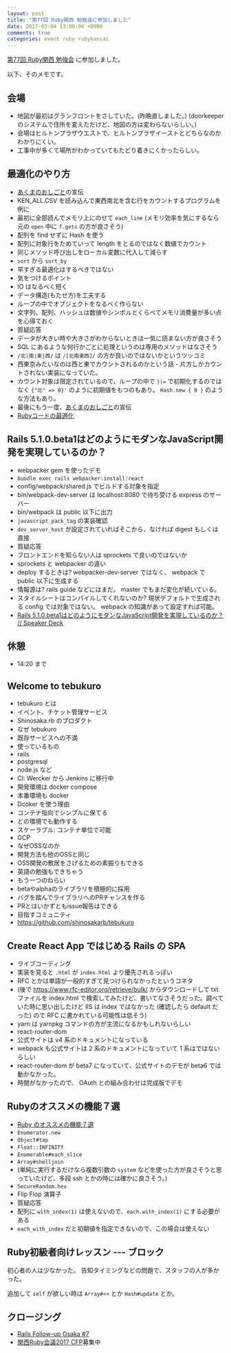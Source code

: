 ```yaml
---
layout: post
title: "第77回 Ruby関西 勉強会に参加しました"
date: 2017-03-04 13:00:00 +0900
comments: true
categories: event ruby rubykansai
---
```

[第77回 Ruby関西 勉強会](https://rubykansai.doorkeeper.jp/events/58025 "第77回 Ruby関西 勉強会")
に参加しました。

<!--more-->

以下、そのメモです。

## 会場

- 地図が最初はグランフロントをさしていた。(昨晩直しました。) (doorkeeper のシステムで住所を変えただけど、地図の方は変わらないらしい。)
- 会場はヒルトンプラザウエストで、ヒルトンプラザイーストとどちらなのかわかりにくい。
- 工事中が多くて場所がわかっていてもたどり着きにくかったらしい。

## 最適化のやり方

- [あくまのおしごと](http://oke-ya.com/devil.html)の宣伝
- KEN_ALL.CSV を読み込んで東西南北を含む行をカウントするプログラムを例に
- 最初に全部読んでメモリ上にのせて `each_line` (メモリ効率を気にするなら元の `open` 中に `f.gets` の方が良さそう)
- 配列を find せずに Hash を使う
- 配列に対象行をためていって length をとるのではなく数値でカウント
- 同じメソッド呼び出しをローカル変数に代入して減らす
- `sort` から `sort_by`
- 早すぎる最適化はするべきではない
- 気をつけるポイント
- IO はなるべく短く
- データ構造(もたせ方)を工夫する
- ループの中でオブジェクトをなるべく作らない
- 文字列、配列、ハッシュは数値やシンボルとくらべてメモリ消費量が多い点を心得ておく
- 質疑応答
- データが大きい時や大きさがわからないときは一気に読まない方が良さそう
- SQL にあるような何行かごとに処理というのは専用のメソッドはなさそう
- `/北|南|東|西/` は `/[北南東西]/` の方が良いのではないかというツッコミ
- 西東京みたいなのは西と東でカウントされるのかという話 - 片方しかカウントされない実装になっていた。
- カウント対象は限定されているので、ループの中で `||=` で初期化するのではなく `{"北" => 0}'` のように初期値をもつのもあり。 `Hash.new { 0 }` のような方法もあり。
- 最後にもう一度、[あくまのおしごと](http://oke-ya.com/devil.html)の宣伝
- [Rubyコードの最適化](https://www.slideshare.net/yalab/ruby-72795596)

## Rails 5.1.0.beta1はどのようにモダンなJavaScript開発を実現しているのか？

- webpacker gem を使ったデモ
- `bundle exec rails webpacker:install:react`
- config/webpack/shared.js でビルドする対象を指定
- bin/webpack-dev-server は localhost:8080 で待ち受ける express のサーバー
- bin/webpack は public 以下に出力
- `javascript_pack_tag` の実装確認
- `dev_server_host` が設定されていればそこから、なければ digest もしくは直接
- 質疑応答
- フロントエンドを知らない人は sprockets で良いのではないか
- sprockets と webpacker の違い
- deploy するときは? webpacker-dev-server ではなく、 webpack で public 以下に生成する
- 情報源は? rails guide などにはまだ。 master でもまだ変化が続いている。
- スタイルシートはコンパイルしてくれないのか? 現状デフォルトで生成される config では対象ではない。 webpack の知識があって設定すれば可能。
- [Rails 5.1.0.beta1はどのようにモダンなJavaScript開発を実現しているのか？ // Speaker Deck](https://speakerdeck.com/chimame/rails-5-dot-1-0-dot-beta1hadofalseyounimodannajavascriptkai-fa-woshi-xian-siteirufalseka)

## 休憩

- 14:20 まで

## Welcome to tebukuro

- tebukuro とは
- イベント、チケット管理サービス
- Shinosaka.rb のプロダクト
- なぜ tebukuro
- 既存サービスへの不満
- 使っているもの
- rails
- postgresql
- node.js など
- CI: Wercker から Jenkins に移行中
- 開発環境は docker compose
- 本番環境も docker
- Dcoker を使う理由
- コンテナ指向でシンプルに保てる
- どの環境でも動作する
- スケーラブル: コンテナ単位で可能
- GCP
- なぜOSSなのか
- 開発方法も他のOSSと同じ
- OSS開発の敷居をさげるための素振りもできる
- 英語の勉強もできちゃう
- もう一つのねらい
- betaやalphaのライブラリを積極的に採用
- バグを踏んでライブラリへのPRチャンスを作る
- PRとはいかずともissue報告はできる
- 目指すコミュニティ
- https://github.com/shinosakarb/tebukuro

## Create React App ではじめる Rails の SPA

- ライブコーディング
- 実装を見ると `.html` が `index.html` より優先されるっぽい
- RFC とかは単語が一般的すぎて見つけられなかったというコネタ
- (後で https://www.rfc-editor.org/retrieve/bulk/ からダウンロードして txt ファイルを index.html で検索してみたけど、書いてなさそうだった。調べていた時に思い出したけど IIS は index ではなかった (確認したら default だった) ので RFC に書かれている可能性は低そう)
- yarn は yarnpkg コマンドの方が主流になるかもしれないらしい
- react-router-dom
- 公式サイトは v4 系のドキュメントになっている
- webpack も公式サイトは 2 系のドキュメントになっていて 1 系はではないらしい
- react-router-dom が beta7 になっていて、公式サイトのデモが beta6 では動かなかった。
- 時間がなかったので、 OAuth との組み合わせは完成版でデモ

## Rubyのオススメの機能７選

- [Ruby のオススメの機能７選](http://qiita.com/cuzic/items/a265f140fdff289d5c07)
- `Enumerator.new`
- `Object#tap`
- `Float::INFINITY`
- `Enumerable#each_slice`
- `Array#shelljoin`
- (単純に実行するだけなら複数引数の `system` などを使った方が良さそうと思っていたけど、多段 ssh とかの時には確かに良さそう。)
- `SecureRandom.hex`
- Flip Flop 演算子
- 質疑応答
- 配列に `with_index(1)` は使えないので、`each.with_index(1)` にする必要がある
- `each_with_index` だと初期値を指定できないので、この場合は使えない

## Ruby初級者向けレッスン --- ブロック

初心者の人は少なかった。
告知タイミングなどの問題で、スタッフの人が多かった。

追加して `self` が欲しい時は `Array#<<` とか `Hash#update` とか。

## クロージング

- [Rails Follow-up Osaka #7](https://rails-follow-up-osaka.doorkeeper.jp/events/58097)
- [関西Ruby会議2017 CFP](https://rubykansai.doorkeeper.jp/events/57723)募集中
